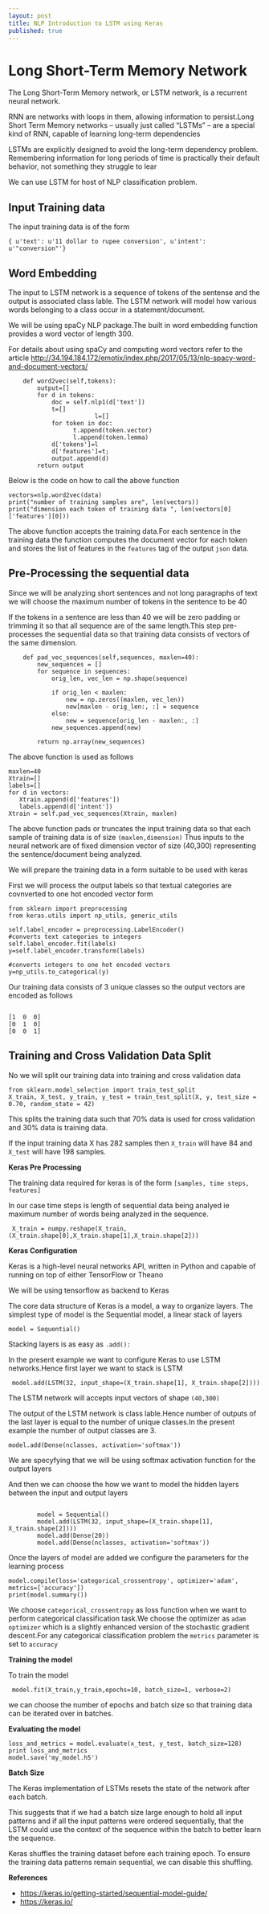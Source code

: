 ```yaml
---
layout: post
title: NLP Introduction to LSTM using Keras
published: true
---
```



# **Long Short-Term Memory Network**

The Long Short-Term Memory network, or LSTM network, is a recurrent neural network.

RNN are networks with loops in them, allowing information to persist.Long Short Term Memory networks – usually just called “LSTMs” – are a special kind of RNN, capable of learning long-term dependencies

LSTMs are explicitly designed to avoid the long-term dependency problem. Remembering information for long periods of time is practically their default behavior, not something they struggle to lear

We can use LSTM for host of NLP classification problem.

## **Input Training data**

The input training data is of the form
```
{ u'text': u'11 dollar to rupee conversion', u'intent': u'"conversion"'}
```

## **Word Embedding**

The input to LSTM network is a sequence of tokens of the sentense and the output is associated class lable.
The LSTM network will model how various words belonging to a class occur in a statement/document.

We will be using spaCy NLP package.The built in word embedding function  provides a word vector of length 300.

For details about using spaCy and computing word vectors refer to the article http://34.194.184.172/emotix/index.php/2017/05/13/nlp-spacy-word-and-document-vectors/

```
    def word2vec(self,tokens):
        output=[]
        for d in tokens:
            doc = self.nlp1(d['text'])
            t=[]
						l=[]
            for token in doc:
				  t.append(token.vector)								
			      l.append(token.lemma)
			d['tokens']=l
            d['features']=t;
            output.append(d)
        return output
```

Below is the code on how to call the above function

```
vectors=nlp.word2vec(data)
print("number of training samples are", len(vectors))
print("dimension each token of training data ", len(vectors[0]['features'][0]))
```

The above function accepts the training data.For each sentence in the training data the function computes the document vector for each token and stores the list of features in the `features` tag of the output `json` data.

## **Pre-Processing  the sequential data**

Since we will be analyzing short sentences and not long paragraphs of text we will choose the maximum number of tokens in the sentence to be 40

If the tokens in a sentence are less than 40 we will be zero padding or trimming it so that all sequence are of the same length.This step pre-processes the sequential data so that training data consists of vectors of the same dimension.

```
    def pad_vec_sequences(self,sequences, maxlen=40):
        new_sequences = []
        for sequence in sequences:
            orig_len, vec_len = np.shape(sequence)

            if orig_len < maxlen:
                new = np.zeros((maxlen, vec_len))
                new[maxlen - orig_len:, :] = sequence
            else:
                new = sequence[orig_len - maxlen:, :]
            new_sequences.append(new)

        return np.array(new_sequences)
```				

The above function is used as follows

```
maxlen=40
Xtrain=[]
labels=[]
for d in vectors:
   Xtrain.append(d['features'])
   labels.append(d['intent'])
Xtrain = self.pad_vec_sequences(Xtrain, maxlen)						
```						

The above function pads or truncates the input training data so that each sample of training data is of size `(maxlen,dimension)`
Thus inputs to the neural network are of fixed dimension vector of size (40,300) representing the sentence/document being analyzed.


We will prepare the training data in a form suitable to be used with keras

First we will process the output labels so that textual categories are covnverted to one hot encoded vector form

```
from sklearn import preprocessing
from keras.utils import np_utils, generic_utils
				
self.label_encoder = preprocessing.LabelEncoder()
#converts text categories to integers
self.label_encoder.fit(labels)
y=self.label_encoder.transform(labels)
        
#converts integers to one hot encoded vectors
y=np_utils.to_categorical(y)
```				

Our training data consists of 3 unique classes so the output vectors are encoded as follows

```

[1  0  0]
[0  1  0]
[0  0  1]

```

## **Training and Cross Validation Data Split**


No we will split our training data into training and cross validation data

```
from sklearn.model_selection import train_test_split
X_train, X_test, y_train, y_test = train_test_split(X, y, test_size = 0.70, random_state = 42)
```

This splits the training data such that 70% data is used for cross validation and 30% data is training data.

If the input training data X has 282 samples then `X_train` will have 84 and `X_test` will have 198 samples.

**Keras Pre Processing**

The training data required for keras is of the form `[samples, time steps, features]`

In our case time steps is length of sequential data being analyed ie maximum number of words being analyzed in the sequence.

```
 X_train = numpy.reshape(X_train, (X_train.shape[0],X_train.shape[1],X_train.shape[2]))
```

**Keras Configuration**

Keras is a high-level neural networks API, written in Python and capable of running on top of either TensorFlow or Theano

We will be using tensorflow as backend to Keras

The core data structure of Keras is a model, a way to organize layers. The simplest type of model is the Sequential model, a linear stack of layers

```
model = Sequential()
```

Stacking layers is as easy as `.add():`

In the present example we want to configure Keras to use LSTM networks.Hence first layer we want to stack is LSTM

```
 model.add(LSTM(32, input_shape=(X_train.shape[1], X_train.shape[2])))
```

The LSTM network will accepts input vectors of shape `(40,300)`


The output of the LSTM network is class lable.Hence number of outputs of the last layer is equal to the number of unique classes.In the present example the number of output classes are 3.

```
model.add(Dense(nclasses, activation='softmax'))
```

We are specyfying that we will be using softmax activation function for the output layers

And then we can choose the how we want to model the hidden layers between the input and output layers

```

        model = Sequential()
        model.add(LSTM(32, input_shape=(X_train.shape[1], X_train.shape[2])))
        model.add(Dense(20))
        model.add(Dense(nclasses, activation='softmax'))
```

Once the layers of model are added we configure the parameters for the learning process

```
model.compile(loss='categorical_crossentropy', optimizer='adam', metrics=['accuracy'])
print(model.summary())
```

We choose `categorical_crossentropy` as loss function when we want to perform categorical classification task.We choose the optimizer as `adam optimizer` which is a slightly enhanced version of the stochastic gradient descent.For any categorical classification problem the `metrics` parameter is set to `accuracy`

**Training the model**

To train the model 

```
 model.fit(X_train,y_train,epochs=10, batch_size=1, verbose=2)
```

we can choose the number of epochs and batch size so that training data can be iterated over in batches.

**Evaluating the model**

```
loss_and_metrics = model.evaluate(x_test, y_test, batch_size=128)
print loss_and_metrics
model.save('my_model.h5')
```

**Batch Size**

The Keras implementation of LSTMs resets the state of the network after each batch.

This suggests that if we had a batch size large enough to hold all input patterns and if all the input patterns were ordered sequentially, that the LSTM could use the context of the sequence within the batch to better learn the sequence.

Keras shuffles the training dataset before each training epoch. To ensure the training data patterns remain sequential, we can disable this shuffling.

**References**

- https://keras.io/getting-started/sequential-model-guide/
- https://keras.io/
